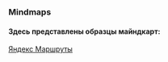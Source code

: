 ### Mindmaps
#### Здесь представлены образцы майндкарт:
[Яндекс Маршруты](https://drive.google.com/file/d/13ZNKGaUo12oCVIbqdB109QGfjsJtpJC5/view?usp=sharing)
  

